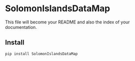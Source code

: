 # SolomonIslandsDataMap

<!-- WARNING: THIS FILE WAS AUTOGENERATED! DO NOT EDIT! -->

This file will become your README and also the index of your
documentation.

## Install

``` sh
pip install SolomonIslandsDataMap
```
